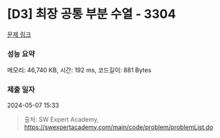 # [D3] 최장 공통 부분 수열 - 3304 

[문제 링크](https://swexpertacademy.com/main/code/problem/problemDetail.do?contestProbId=AWBOHEx66kIDFAWr) 

### 성능 요약

메모리: 46,740 KB, 시간: 192 ms, 코드길이: 881 Bytes

### 제출 일자

2024-05-07 15:33



> 출처: SW Expert Academy, https://swexpertacademy.com/main/code/problem/problemList.do